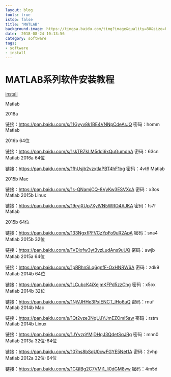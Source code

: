 ```yaml
---
layout: blog
tools: true
istop: false
title: "MATLAB"
background-image: https://timgsa.baidu.com/timg?image&quality=80&size=b9999_10000&sec=1535084430134&di=ae56ea39310b7a6f22f75c130d36d347&imgtype=0&src=http%3A%2F%2Fp1.sinaimg.cn%2F6312684424%2F180%2F14301499495153 
date:  2018-08-24 10:13:56
category: software
tags:
- software
- install
---
```


# MATLAB系列软件安装教程
<a href="https://mp.weixin.qq.com/s?__biz=MzU1NjY5NTcyNw==&mid=2247487884&idx=1&sn=7fc545eae724085619b9118a42d60aa9&chksm=fbc0784cccb7f15a3c9f7f66accc142a8a66fa09105969a2de9d490acbfe9c2f243bdea193ea&scene=0#rd" title="install"> install</a>

Matlab

2018a

链接：https://pan.baidu.com/s/11Gyyv8k1BE4VNNpCdeArJQ
密码：homm
Matlab

2016b 64位

链接：https://pan.baidu.com/s/1skTRZkLM5ddi6xQuGumdnA
密码：63cn
Matlab
2016a 64位

链接：https://pan.baidu.com/s/1fhUsjb2vzxtlaPBT4hF1bg
密码：4vt6
Matlab

2015b Mac

链接：https://pan.baidu.com/s/1s-QNamjCQ-8VyKw3ESVXcA
密码：x3os
Matlab
2015b Linux

链接：https://pan.baidu.com/s/19ryjXUp7XylVN5WRO4AJKA
密码：fs7f
Matlab

2015b 64位

链接：https://pan.baidu.com/s/133NgxfPFVCzYpFo9uR2ApA
密码：sna4
Matlab
2015b 32位

链接：https://pan.baidu.com/s/1VDixfw3yt3vzLudAns9uUQ
密码：awjb
Matlab
2015a 64位

链接：https://pan.baidu.com/s/1pRRhnSLq6gnfF-OxHNRW6A
密码：zdk9
Matlab
2014b 64位

链接：https://pan.baidu.com/s/1LCubcK4iXejmKFPd5zzChg
密码：x5ox
Matlab
2014b 32位

链接：https://pan.baidu.com/s/1NjVJHHe3PxIENCT_lHo6uQ
密码：rnuf
Matlab
2014b Mac

链接：https://pan.baidu.com/s/1Qt2vze3NqUJYJmEZOmi5aw
密码：rstm
Matlab
2014b Linux

链接：https://pan.baidu.com/s/1JYvzpYMjDHqJ3QdetSqJRg
密码：mnn0
Matlab
2013a 32位-64位

链接：https://pan.baidu.com/s/107ns8bSqU0cwFGYE5Net1A
密码：2vhp
Matlab
2012a 32位-64位

链接：https://pan.baidu.com/s/1GQIBg2C7VMi1_li0dGM8vw
密码：4m5d
